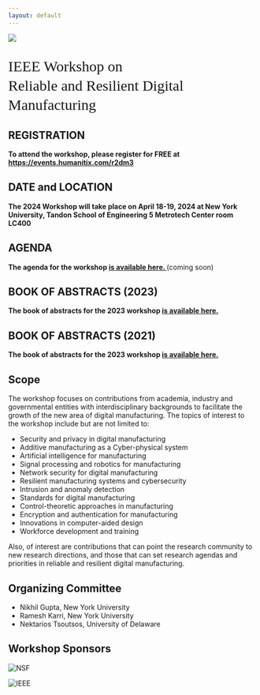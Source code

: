 ```yaml
---
layout: default
---
```


<!-- <br /> -->

![](https://live.staticflickr.com/8585/16731534112_985c0bdba3_h.jpg)


<p style="font-family: Arvo, Monaco, serif;
  line-height:1.3;
	font-weight: normal;font-size: 30px;">IEEE Workshop on <br /> Reliable and Resilient Digital Manufacturing</p>

## REGISTRATION
<p> <strong> To attend the workshop, please register for FREE at <a href="https://events.humanitix.com/r2dm3"> <strong> https://events.humanitix.com/r2dm3 </strong> </a> </strong> </p>

## DATE and LOCATION
<p> <strong> The 2024 Workshop will take place on April 18-19, 2024 at New York University, Tandon School of Engineering 5 Metrotech Center room LC400 </strong> </p>

## AGENDA
<p> <strong> The agenda for the workshop <a href="https://github.com/r2dm-workshop/r2dm-workshop.github.io/raw/main/IEEE_R2DM_Workshop_2024_Agenda.pdf"> <strong> is available here. </strong> </a> </strong> (coming soon)</p>

## BOOK OF ABSTRACTS (2023)
<p> <strong> The book of abstracts for the 2023 workshop <a href="https://github.com/r2dm-workshop/r2dm-workshop.github.io/raw/main/IEEE_R2DM_Workshop_2023_Abstract_Booklet.pdf"> <strong> is available here. </strong> </a> </strong> </p>

## BOOK OF ABSTRACTS (2021)
<p> <strong> The book of abstracts for the 2023 workshop <a href="https://github.com/r2dm-workshop/r2dm-workshop.github.io/raw/main/R2DM Abstract Booklet.pdf"> <strong> is available here. </strong> </a> </strong> </p>


## Scope

The workshop focuses on contributions from academia, industry and governmental entities with interdisciplinary backgrounds to facilitate the growth of the new area of digital manufacturing. The topics of interest to the workshop include but are not limited to:

* Security and privacy in digital manufacturing
* Additive manufacturing as a Cyber-physical system
* Artificial intelligence for manufacturing
* Signal processing and robotics for manufacturing
* Network security for digital manufacturing
* Resilient manufacturing systems and cybersecurity
* Intrusion and anomaly detection
* Standards for digital manufacturing
* Control-theoretic approaches in manufacturing
* Encryption and authentication for manufacturing
* Innovations in computer-aided design
* Workforce development and training 

Also, of interest are contributions that can point the research community to new research directions, and those that can set research agendas and priorities in reliable and resilient digital manufacturing.

## Organizing Committee
*	Nikhil Gupta, New York University
*	Ramesh Karri, New York University
*	Nektarios Tsoutsos, University of Delaware

## Workshop Sponsors

![NSF](https://github.com/r2dm-workshop/r2dm-workshop.github.io/raw/main/nsf.png)

![IEEE](https://github.com/r2dm-workshop/r2dm-workshop.github.io/raw/main/ieee.png)
